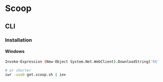 # Scoop

<!--
https://github.com/PowerShell/PowerShell#get-powershell
-->

## CLI

### Installation

#### Windows

```sh
Invoke-Expression (New-Object System.Net.WebClient).DownloadString('https://get.scoop.sh')

# or shorter
iwr -useb get.scoop.sh | iex
```
